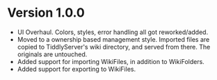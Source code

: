 # Version 1.0.0

* UI Overhaul.  Colors, styles, error handling all got reworked/added.
* Moved to a ownership based management style.  Imported files are copied to TiddlyServer's wiki directory, and served from there.  The originals are untouched.
* Added support for importing WikiFiles, in addition to WikiFolders.
* Added support for exporting to WikiFiles.
